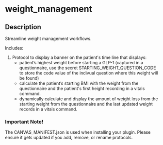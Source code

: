 weight_management
=================

## Description

Streamline weight management workflows. 

Includes:

1. Protocol to display a banner on the patient's time line that displays:
	- patient’s highest weight before starting a GLP-1 (captured in a questionnaire, use the secret STARTING_WEIGHT_QUESTION_CODE to store the code value of the indivual question where this weight will be found) <br>
    - calculate the patient’s starting BMI with the weight from the questionnaire and the patient's first height recording in a vitals command. <br>
    - dynamically calculate and display the amount of weight loss from the starting weight from the questionnaire and the last updated weight records in a vitals command.

### Important Note!

The CANVAS_MANIFEST.json is used when installing your plugin. Please ensure it
gets updated if you add, remove, or rename protocols.
